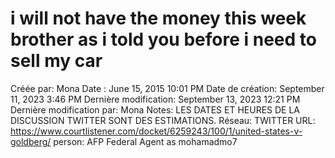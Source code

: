 # i will not have the money this week brother as i told  you before  i need to sell my  car

Créée par: Mona
Date : June 15, 2015 10:01 PM
Date de création: September 11, 2023 3:46 PM
Dernière modification: September 13, 2023 12:21 PM
Dernière modification par: Mona
Notes: LES DATES ET HEURES DE LA DISCUSSION TWITTER SONT DES ESTIMATIONS.
Réseau: TWITTER
URL: https://www.courtlistener.com/docket/6259243/100/1/united-states-v-goldberg/
person: AFP Federal Agent as mohamadmo7